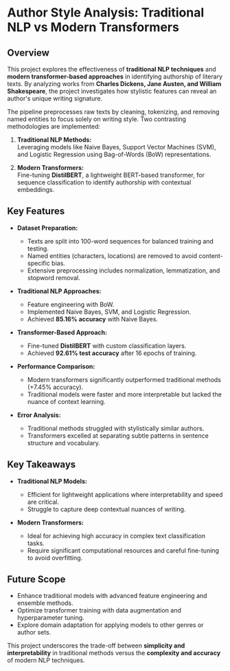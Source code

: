 # Author Style Analysis: Traditional NLP vs Modern Transformers

## Overview
This project explores the effectiveness of **traditional NLP techniques** and **modern transformer-based approaches** in identifying authorship of literary texts. By analyzing works from **Charles Dickens, Jane Austen, and William Shakespeare**, the project investigates how stylistic features can reveal an author's unique writing signature.

The pipeline preprocesses raw texts by cleaning, tokenizing, and removing named entities to focus solely on writing style. Two contrasting methodologies are implemented:

1. **Traditional NLP Methods:**  
   Leveraging models like Naive Bayes, Support Vector Machines (SVM), and Logistic Regression using Bag-of-Words (BoW) representations.
   
2. **Modern Transformers:**  
   Fine-tuning **DistilBERT**, a lightweight BERT-based transformer, for sequence classification to identify authorship with contextual embeddings.

## Key Features
- **Dataset Preparation:**  
  - Texts are split into 100-word sequences for balanced training and testing.  
  - Named entities (characters, locations) are removed to avoid content-specific bias.  
  - Extensive preprocessing includes normalization, lemmatization, and stopword removal.

- **Traditional NLP Approaches:**  
  - Feature engineering with BoW.  
  - Implemented Naive Bayes, SVM, and Logistic Regression.  
  - Achieved **85.16% accuracy** with Naive Bayes.  

- **Transformer-Based Approach:**  
  - Fine-tuned **DistilBERT** with custom classification layers.  
  - Achieved **92.61% test accuracy** after 16 epochs of training.  

- **Performance Comparison:**  
  - Modern transformers significantly outperformed traditional methods (+7.45% accuracy).  
  - Traditional models were faster and more interpretable but lacked the nuance of context learning.  

- **Error Analysis:**  
  - Traditional methods struggled with stylistically similar authors.  
  - Transformers excelled at separating subtle patterns in sentence structure and vocabulary.

## Key Takeaways
- **Traditional NLP Models:**  
  - Efficient for lightweight applications where interpretability and speed are critical.  
  - Struggle to capture deep contextual nuances of writing.  

- **Modern Transformers:**  
  - Ideal for achieving high accuracy in complex text classification tasks.  
  - Require significant computational resources and careful fine-tuning to avoid overfitting.  

## Future Scope
- Enhance traditional models with advanced feature engineering and ensemble methods.  
- Optimize transformer training with data augmentation and hyperparameter tuning.  
- Explore domain adaptation for applying models to other genres or author sets.

This project underscores the trade-off between **simplicity and interpretability** in traditional methods versus the **complexity and accuracy** of modern NLP techniques.
